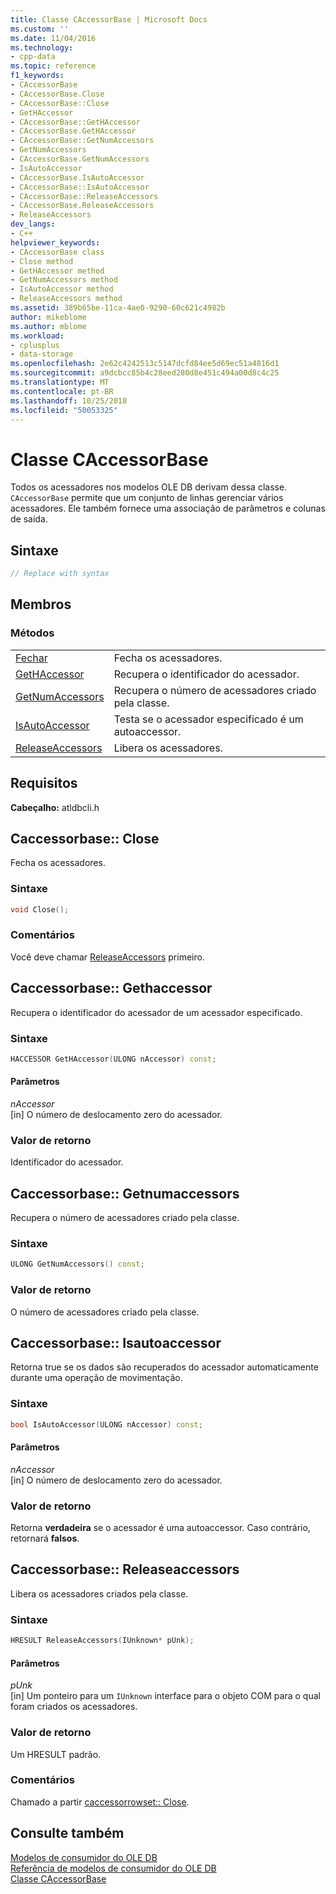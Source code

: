 ```yaml
---
title: Classe CAccessorBase | Microsoft Docs
ms.custom: ''
ms.date: 11/04/2016
ms.technology:
- cpp-data
ms.topic: reference
f1_keywords:
- CAccessorBase
- CAccessorBase.Close
- CAccessorBase::Close
- GetHAccessor
- CAccessorBase::GetHAccessor
- CAccessorBase.GetHAccessor
- CAccessorBase::GetNumAccessors
- GetNumAccessors
- CAccessorBase.GetNumAccessors
- IsAutoAccessor
- CAccessorBase.IsAutoAccessor
- CAccessorBase::IsAutoAccessor
- CAccessorBase::ReleaseAccessors
- CAccessorBase.ReleaseAccessors
- ReleaseAccessors
dev_langs:
- C++
helpviewer_keywords:
- CAccessorBase class
- Close method
- GetHAccessor method
- GetNumAccessors method
- IsAutoAccessor method
- ReleaseAccessors method
ms.assetid: 389b65be-11ca-4ae0-9290-60c621c4982b
author: mikeblome
ms.author: mblome
ms.workload:
- cplusplus
- data-storage
ms.openlocfilehash: 2e62c4242513c5147dcfd84ee5d69ec51a4816d1
ms.sourcegitcommit: a9dcbcc85b4c28eed280d8e451c494a00d8c4c25
ms.translationtype: MT
ms.contentlocale: pt-BR
ms.lasthandoff: 10/25/2018
ms.locfileid: "50053325"
---
```

# <a name="caccessorbase-class"></a>Classe CAccessorBase

Todos os acessadores nos modelos OLE DB derivam dessa classe. `CAccessorBase` permite que um conjunto de linhas gerenciar vários acessadores. Ele também fornece uma associação de parâmetros e colunas de saída.

## <a name="syntax"></a>Sintaxe

```cpp
// Replace with syntax
```

## <a name="members"></a>Membros

### <a name="methods"></a>Métodos

|||
|-|-|
|[Fechar](#close)|Fecha os acessadores.|
|[GetHAccessor](#geth)|Recupera o identificador do acessador.|
|[GetNumAccessors](#getnum)|Recupera o número de acessadores criado pela classe.|
|[IsAutoAccessor](#isauto)|Testa se o acessador especificado é um autoaccessor.|
|[ReleaseAccessors](#release)|Libera os acessadores.|

## <a name="requirements"></a>Requisitos

**Cabeçalho:** atldbcli.h

## <a name="close"></a> Caccessorbase:: Close

Fecha os acessadores.

### <a name="syntax"></a>Sintaxe

```cpp
void Close();
```

### <a name="remarks"></a>Comentários

Você deve chamar [ReleaseAccessors](../../data/oledb/caccessorbase-releaseaccessors.md) primeiro.

## <a name="geth"></a> Caccessorbase:: Gethaccessor

Recupera o identificador do acessador de um acessador especificado.

### <a name="syntax"></a>Sintaxe

```cpp
HACCESSOR GetHAccessor(ULONG nAccessor) const;
```

#### <a name="parameters"></a>Parâmetros

*nAccessor*<br/>
[in] O número de deslocamento zero do acessador.

### <a name="return-value"></a>Valor de retorno

Identificador do acessador.

## <a name="getnum"></a> Caccessorbase:: Getnumaccessors

Recupera o número de acessadores criado pela classe.

### <a name="syntax"></a>Sintaxe

```cpp
ULONG GetNumAccessors() const;
```

### <a name="return-value"></a>Valor de retorno

O número de acessadores criado pela classe.

## <a name="isauto"></a> Caccessorbase:: Isautoaccessor

Retorna true se os dados são recuperados do acessador automaticamente durante uma operação de movimentação.

### <a name="syntax"></a>Sintaxe

```cpp
bool IsAutoAccessor(ULONG nAccessor) const;
```

#### <a name="parameters"></a>Parâmetros

*nAccessor*<br/>
[in] O número de deslocamento zero do acessador.

### <a name="return-value"></a>Valor de retorno

Retorna **verdadeira** se o acessador é uma autoaccessor. Caso contrário, retornará **falsos**.

## <a name="release"></a> Caccessorbase:: Releaseaccessors

Libera os acessadores criados pela classe.

### <a name="syntax"></a>Sintaxe

```cpp
HRESULT ReleaseAccessors(IUnknown* pUnk);
```

#### <a name="parameters"></a>Parâmetros

*pUnk*<br/>
[in] Um ponteiro para um `IUnknown` interface para o objeto COM para o qual foram criados os acessadores.

### <a name="return-value"></a>Valor de retorno

Um HRESULT padrão.

### <a name="remarks"></a>Comentários

Chamado a partir [caccessorrowset:: Close](../../data/oledb/caccessorrowset-close.md).

## <a name="see-also"></a>Consulte também

[Modelos de consumidor do OLE DB](../../data/oledb/ole-db-consumer-templates-cpp.md)<br/>
[Referência de modelos de consumidor do OLE DB](../../data/oledb/ole-db-consumer-templates-reference.md)<br/>
[Classe CAccessorBase](../../data/oledb/caccessorbase-class.md)